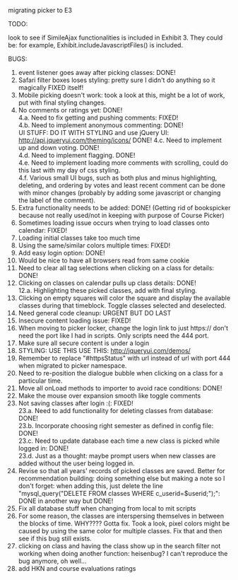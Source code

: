 migrating picker to E3

TODO:

look to see if SimileAjax functionalities is included in Exhibit 3. They could be: for example, Exhibit.includeJavascriptFiles() is included.

BUGS:<br>
1. event listener goes away after picking classes: DONE! <br>
2. Safari filter boxes loses styling: pretty sure I didn't do anything so it magically FIXED itself!  <br>
3. Mobile picking doesn't work: took a look at this, might be a lot of work, put with final styling changes. <br>
4. No comments or ratings yet: DONE! <br>
4.a. Need to fix getting and pushing comments: FIXED! <br>
4.b. Need to implement anonymous commenting: DONE! <br>
UI STUFF: DO IT WITH STYLING and use jQuery UI: http://api.jqueryui.com/theming/icons/ DONE!
4.c. Need to implement up and down voting. DONE! <br>
4.d. Need to implement flagging. DONE! <br>
4.e. Need to implement loading more comments with scrolling, could do this last with my day of css styling. <br>
4.f. Various small UI bugs, such as both plus and minus highlighting, deleting, and ordering by votes and least recent comment can be done with minor changes (probably by adding some javascript or changing the label of the comment).<br>
5. Extra functionality needs to be added: DONE! (Getting rid of bookspicker because not really used/not in keeping with purpose of Course Picker) <br>
6. Sometimes loading issue occurs when trying to load classes onto calendar: FIXED! <br>
7. Loading initial classes take too much time<br>
8. Using the same/similar colors multiple times: FIXED! <br>
9. Add easy login option: DONE!<br>
10. Would be nice to have all browsers read from same cookie<br>
11. Need to clear all tag selections when clicking on a class for details: DONE! <br>
12. Clicking on classes on calendar pulls up class details: DONE! <br>
12.a. Highlighting these picked classes, add with final styling.
13. Clicking on empty squares will color the square and display the available classes during that timeblock. Toggle classes selected and deselected. <br>
14. Need general code cleanup: URGENT BUT DO LAST<br>
15. Insecure content loading issue: FIXED! <br>
16. When moving to picker locker, change the login link to just https:// don't need the port like I had in scripts. Only scripts need the 444 port.<br>
17. Make sure all secure content is under a login <br>
18. STYLING: USE THIS USE THIS: http://jqueryui.com/demos/  <br>
19. Remember to replace "#httpsStatus" with url instead of url with port 444 when migrated to picker namespace.
20. Need to re-position the dialogue bubble when clicking on a class for a particular time.<br>
21. Move all onLoad methods to importer to avoid race conditions: DONE!<br>
22. Make the mouse over expansion smooth like toggle comments <br>
23. Not saving classes after login :(: FIXED! <br>
23.a. Need to add functionality for deleting classes from database: DONE! <br>
23.b. Incorporate choosing right semester as defined in config file: DONE!<br>
23.c. Need to update database each time a new class is picked while logged in: DONE! <br>
23.d. Just as a thought: maybe prompt users when new classes are added without the user being logged in. <br>
24. Revise so that all years' records of picked classes are saved. Better for recommendation building: doing something else but making a note so I don't forget: when adding this, just delete the line "mysql_query("DELETE FROM classes WHERE c_userid=$userid;");": DONE in another way but DONE! <br>
25. Fix all database stuff when changing from local to mit scripts <br>
26. For some reason, the classes are interspersing themselves in between the blocks of time. WHY???? Gotta fix. Took a look, pixel colors might be caused by using the same color for multiple classes. Fix that and then see if this bug still exists.<br>
27. clicking on class and having the class show up in the search filter not working when doing another function: heisenbug? I can't reproduce the bug anymore, oh well...  <br>
28. add HKN and course evaluations ratings <br>
